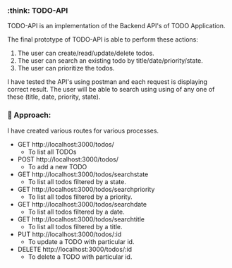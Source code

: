 ### :think: TODO-API

TODO-API is an implementation of the Backend API's of TODO Application.

The final prototype of TODO-API is able to perform these actions:

1. The user can create/read/update/delete todos.
2. The user can search an existing todo by title/date/priority/state.
3. The user can prioritize the todos.

I have tested the API's using postman and each request is displaying correct result.
The user will be able to search using using of any one of these (title, date, priority, state).


### :dart: Approach:
I have created various routes for various processes.
  - GET http://localhost:3000/todos/
    - To list all TODOs
  - POST http://localhost:3000/todos/
    - To add a new TODO
  - GET http://localhost:3000/todos/searchstate
    - To list all todos filtered by a state.
  - GET http://localhost:3000/todos/searchpriority
    - To list all todos filtered by a priority.
  - GET http://localhost:3000/todos/searchdate
    - To list all todos filtered by a date.
  - GET http://localhost:3000/todos/searchtitle
    - To list all todos filtered by a title.
  - PUT http://localhost:3000/todos/:id
    - To update a TODO with particular id.
  - DELETE http://localhost:3000/todos/:id
    - To delete a TODO with particular id.



